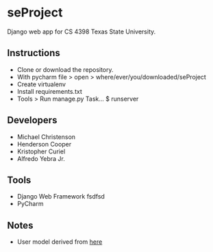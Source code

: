 # seProject
Django web app for CS 4398 Texas State University.

## Instructions
- Clone or download the repository.
- With pycharm file > open > where/ever/you/downloaded/seProject
- Create virtualenv
- Install requirements.txt
- Tools > Run manage.py Task...
    $ runserver

## Developers
- Michael Christenson
- Henderson Cooper
- Kristopher Curiel
- Alfredo Yebra Jr.

## Tools
- Django Web Framework fsdfsd
- PyCharm

## Notes
- User model derived from [here](https://simpleisbetterthancomplex.com/tutorial/2016/07/22/how-to-extend-django-user-model.html)

